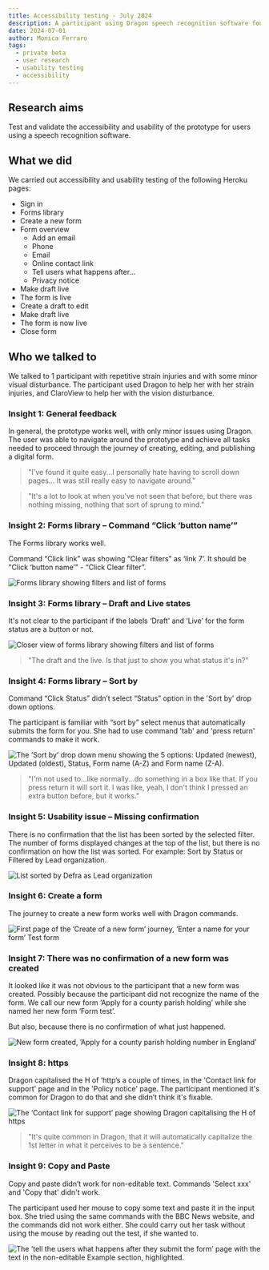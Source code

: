```yaml
---
title: Accessibility testing - July 2024
description: A participant using Dragon speech recognition software found the prototype generally usable, but identified minor issues with label clarity, missing confirmation messages, and command functionality.
date: 2024-07-01
author: Monica Ferraro
tags:
  - private beta
  - user research
  - usability testing
  - accessibility
---
```

## Research aims
Test and validate the accessibility and usability of the prototype for users using a speech recognition software.

## What we did
We carried out accessibility and usability testing of the following Heroku pages:

- Sign in
- Forms library
- Create a new form
- Form overview
  - Add an email
  - Phone
  - Email
  - Online contact link
  - Tell users what happens after...
  - Privacy notice
- Make draft live
- The form is live
- Create a draft to edit
- Make draft live
- The form is now live
- Close form

## Who we talked to
We talked to 1 participant with repetitive strain injuries and with some minor visual disturbance. The participant used Dragon to help her with her strain injuries, and ClaroView to help her with the vision disturbance.

### Insight 1: General feedback
In general, the prototype works well, with only minor issues using Dragon. The user was able to navigate around the prototype and achieve all tasks needed to proceed through the journey of creating, editing, and publishing a digital form.

> "I've found it quite easy...I personally hate having to scroll down pages... It was still really easy to navigate around."

> "It's a lot to look at when you've not seen that before, but there was nothing missing, nothing that sort of sprung to mind."

### Insight 2: Forms library – Command “Click ‘button name’”
The Forms library works well.

Command “Click link” was showing “Clear filters” as ‘link 7’. It should be "Click ‘button name’" - “Click Clear filter”.

![Forms library showing filters and list of forms](01.png "Forms library showing filters and list of forms")

### Insight 3: Forms library – Draft and Live states
It's not clear to the participant if the labels ‘Draft’ and ‘Live’ for the form status are a button or not.

![Closer view of forms library showing filters and list of forms](02.png "Closer view of forms library showing filters and list of forms")

> "The draft and the live. Is that just to show you what status it's in?"

### Insight 4: Forms library – Sort by
Command “Click Status” didn’t select “Status” option in the 'Sort by' drop down options.

The participant is familiar with “sort by” select menus that automatically submits the form for you. She had to use command 'tab' and 'press return' commands to make it work.

![The ’Sort by’ drop down menu showing the 5 options: Updated (newest), Updated (oldest), Status, Form name (A-Z) and Form name (Z-A).](02.png "The ’Sort by’ drop down menu showing the 5 options: Updated (newest), Updated (oldest), Status, Form name (A-Z) and Form name (Z-A).")

> "I'm not used to...like normally...do something in a box like that. If you press return it will sort it. I was like, yeah, I don't think I pressed an extra button before, but it works."

### Insight 5: Usability issue – Missing confirmation
There is no confirmation that the list has been sorted by the selected filter. The number of forms displayed changes at the top of the list, but there is no confirmation on how the list was sorted. For example: Sort by Status or Filtered by Lead organization.

![List sorted by Defra as Lead organization](04.png "List sorted by Defra as Lead organization")

### Insight 6: Create a form
The journey to create a new form works well with Dragon commands.

![First page of the ’Create of a new form’ journey, ’Enter a name for your form’ Test form](05.png "First page of the ’Create of a new form’ journey, ’Enter a name for your form’ Test form")

### Insight 7: There was no confirmation of a new form was created
It looked like it was not obvious to the participant that a new form was created. Possibly because the participant did not recognize the name of the form. We call our new form ‘Apply for a county parish holding’ while she named her new form ‘Form test’.

But also, because there is no confirmation of what just happened.

![New form created, ’Apply for a county parish holding number in England’](06.png "New form created, ’Apply for a county parish holding number in England’")

### Insight 8: https
Dragon capitalised the H of ‘http’s a couple of times, in the 'Contact link for support' page and in the 'Policy notice' page. The participant mentioned it's common for Dragon to do that and she didn’t think it's fixable.

![The ‘Contact link for support’ page showing Dragon capitalising the H of https](07.png "The ‘Contact link for support’ page showing Dragon capitalising the 'H' of https")

> "It's quite common in Dragon, that it will automatically capitalize the 1st letter in what it perceives to be a sentence."

### Insight 9: Copy and Paste
Copy and paste didn’t work for non-editable text. Commands 'Select xxx' and 'Copy that' didn't work.

The participant used her mouse to copy some text and paste it in the input box. She tried using the same commands with the BBC News website, and the commands did not work either. She could carry out her task without using the mouse by reading out the test, if she wanted to.

![The ’tell the users what happens after they submit the form’ page with the text in the non-editable Example section, highlighted.](08.png "The ’tell the users what happens after they submit the form’ page with the text in the non-editable Example section, highlighted.")